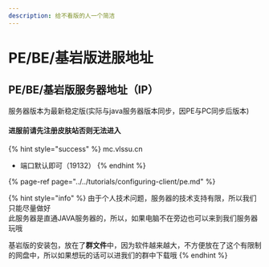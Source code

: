 ```yaml
---
description: 给不看版的人一个简洁
---
```


# PE/BE/基岩版进服地址

## PE/BE/基岩版服务器地址（IP）

服务器版本为最新稳定版\(实际与java服务器版本同步，因PE与PC同步后版本\)

#### 进服前请先注册皮肤站否则无法进入

{% hint style="success" %}
mc.vlssu.cn

* 端口默认即可（19132）
{% endhint %}

{% page-ref page="../../tutorials/configuring-client/pe.md" %}

{% hint style="info" %}
由于个人技术问题，服务器的技术支持有限，所以我们只能尽量做好  
此服务器是直通JAVA服务器的，所以，如果电脑不在旁边也可以来到我们服务器玩哦

基岩版的安装包，放在了**群文件**中，因为软件越来越大，不方便放在了这个有限制的网盘中，所以如果想玩的话可以进我们的群中下载哦
{% endhint %}

